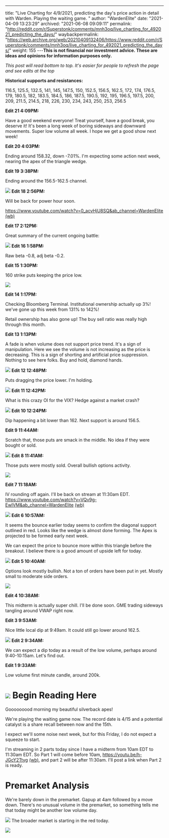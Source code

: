 ---
title: "Live Charting for 4/9/2021, predicting the day's price action in detail with Warden. Playing the waiting game. "
author: "WardenElite"
date: "2021-04-09 13:23:29"
archived: "2021-06-08 09:09:11"
permalink: "http://reddit.com/r/Superstonk/comments/mnh3oq/live_charting_for_492021_predicting_the_days/"
waybackpermalink: "https://web.archive.org/web/20210409132406/https://www.reddit.com/r/Superstonk/comments/mnh3oq/live_charting_for_492021_predicting_the_days/"
weight: 155
---**This is not financial nor investment advice. These are ideas and opinions for information purposes only.**


*This post will read bottom to top. It's easier for people to refresh the page and see edits at the top*


**Historical supports and resistances:**


116.5, 125.5, 132.5, 141, 145, 147.5, 150, 152.5, 156.5, 162.5, 172, 174, 176.5, 179, 180.5, 182, 183.5, 184.5, 186, 187.5, 190.5, 192, 195, 196.5, 197.5, 200, 209, 211.5, 214.5, 218, 226, 230, 234, 243, 250, 253, 256.5


**Edit 21 4:09PM:**


Have a good weekend everyone! Treat yourself, have a good break, you deserve it! It's been a long week of boring sideways and downward movements. Super low volume all week. I hope we get a good show next week!


**Edit 20 4:03PM:**


Ending around 158.32, down -7.01%. I'm expecting some action next week, nearing the apex of the triangle wedge.


**Edit 19 3:38PM:**


Ending around the 156.5-162.5 channel.


![](/img/n58tzfzoa7s61.png)
**Edit 18 2:56PM:**


Will be back for power hour soon.


<https://www.youtube.com/watch?v=0_acvHjU8SQ&ab_channel=WardenElite> [(wb)](https://www.youtube.com/watch?v=0_acvHjU8SQ&ab_channel=WardenElite)


**Edit 17 2:12PM:**


Great summary of the current ongoing battle:


![](/img/xxg2zv1av6s61.png)
**Edit 16 1:58PM:**


Raw beta -0.8, adj beta -0.2.


**Edit 15 1:30PM:**


160 strike puts keeping the price low.


![](/img/kcrz8hxpn6s61.png)


**Edit 14 1:17PM:**


Checking Bloomberg Terminal. Institutional ownership actually up 3%! we've gone up this week from 131% to 142%!


Retail ownership has also gone up! The buy sell ratio was really high through this month.


**Edit 13 1:13PM:**


A fade is when volume does not support price trend. It's a sign of manipulation. Here we see the volume is not increasing as the price is decreasing. This is a sign of shorting and artificial price suppression. Nothing to see here folks. Buy and hold, diamond hands.


![](/img/3sf4rnqok6s61.png)
**Edit 12 12:48PM:**


Puts dragging the price lower. I'm holding.


![](/img/wdc1hyh9g6s61.png)
**Edit 11 12:42PM:**


What is this crazy OI for the VIX? Hedge against a market crash?


![](/img/lucw5ai8f6s61.png)
**Edit 10 12:24PM:**


Dip happening a bit lower than 162. Next support is around 156.5.


**Edit 9 11:44AM:**


Scratch that, those puts are smack in the middle. No idea if they were bought or sold.


![](/img/utwndklu46s61.png)
**Edit 8 11:41AM:**


Those puts were mostly sold. Overall bullish options activity.


![](/img/oftdqd3c46s61.png)


**Edit 7 11:18AM:**


IV rounding off again. I'll be back on stream at 11:30am EDT. <https://www.youtube.com/watch?v=VQv9g-EwIVM&ab_channel=WardenElite> [(wb)](https://www.youtube.com/watch?v=VQv9g-EwIVM&ab_channel=WardenElite)


![](/img/01mjbl3b06s61.png)
**Edit 6 10:57AM:**


It seems the bounce earlier today seems to confirm the diagonal support outlined in red. Looks like the wedge is almost done forming. The Apex is projected to be formed early next week.


We can expect the price to bounce more within this triangle before the breakout. I believe there is a good amount of upside left for today.


![](/img/s63xv2fgw5s61.png)
**Edit 5 10:40AM:**


Options look mostly bullish. Not a ton of orders have been put in yet. Mostly small to moderate side orders.


![](/img/aexfn4odt5s61.png)


**Edit 4 10:38AM:**


This midterm is actually super chill. I'll be done soon. GME trading sideways tangling around VWAP right now.


**Edit 3 9:53AM:**


Nice little local dip at 9:49am. It could still go lower around 162.5.


![](/img/8j4ophn4l5s61.png)
**Edit 2 9:34AM:**


We can expect a dip today as a result of the low volume, perhaps around 9:40-10:15am. Let's find out.


**Edit 1 9:33AM:**


Low volume first minute candle, around 200k.


![](/img/5r2ti43ih5s61.png)
Begin Reading Here
==================


Gooooooood morning my beautiful silverback apes!


We're playing the waiting game now. The record date is 4/15 and a potential catalyst is a share recall between now and the 15th.


I expect we'll some noise next week, but for this Friday, I do not expect a squeeze to start.


I'm streaming in 2 parts today since I have a midterm from 10am EDT to 11:30am EDT. So Part 1 will come before 10am, <https://youtu.be/h-JGcY2Ttyg> [(wb)](https://youtu.be/h-JGcY2Ttyg), and part 2 will be after 11:30am. I'll post a link when Part 2 is ready.


Premarket Analysis
==================


We're barely down in the premarket. Gapup at 4am followed by a move down. There's no unusual volume in the premarket, so something tells me that today might be another low volume day.


![](/img/0j0qyhnff5s61.png)
The broader market is starting in the red today.


![](/img/iwnke0gof5s61.png)